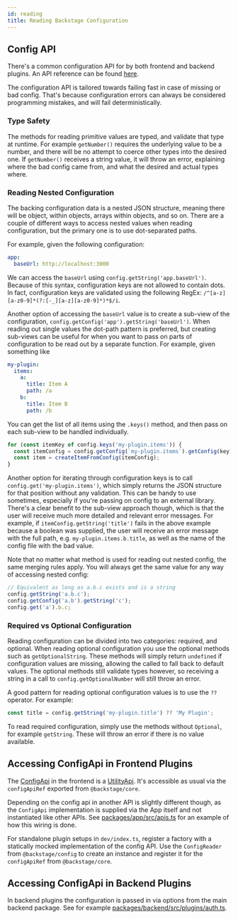 ```yaml
---
id: reading
title: Reading Backstage Configuration
---
```


## Config API

There's a common configuration API for by both frontend and backend plugins. An
API reference can be found [here](../reference/utility-apis/Config.md).

The configuration API is tailored towards failing fast in case of missing or bad
config. That's because configuration errors can always be considered programming
mistakes, and will fail deterministically.

### Type Safety

The methods for reading primitive values are typed, and validate that type at
runtime. For example `getNumber()` requires the underlying value to be a number,
and there will be no attempt to coerce other types into the desired one. If
`getNumber()` receives a string value, it will throw an error, explaining where
the bad config came from, and what the desired and actual types where.

### Reading Nested Configuration

The backing configuration data is a nested JSON structure, meaning there will be
object, within objects, arrays within objects, and so on. There are a couple of
different ways to access nested values when reading configuration, but the
primary one is to use dot-separated paths.

For example, given the following configuration:

```yaml
app:
  baseUrl: http://localhost:3000
```

We can access the `baseUrl` using `config.getString('app.baseUrl')`. Because of
this syntax, configuration keys are not allowed to contain dots. In fact,
configuration keys are validated using the following RegEx:
`/^[a-z][a-z0-9]*(?:[-_][a-z][a-z0-9]*)*$/i`.

Another option of accessing the `baseUrl` value is to create a sub-view of the
configuration, `config.getConfig('app').getString('baseUrl')`. When reading out
single values the dot-path pattern is preferred, but creating sub-views can be
useful for when you want to pass on parts of configuration to be read out by a
separate function. For example, given something like

```yaml
my-plugin:
  items:
    a:
      title: Item A
      path: /a
    b:
      title: Item B
      path: /b
```

You can get the list of all items using the `.keys()` method, and then pass on
each sub-view to be handled individually.

```ts
for (const itemKey of config.keys('my-plugin.items')) {
  const itemConfig = config.getConfig(`my-plugin.items`).getConfig(key);
  const item = createItemFromConfig(itemConfig);
}
```

Another option for iterating through configuration keys is to call
`config.get('my-plugin.items')`, which simply returns the JSON structure for
that position without any validation. This can be handy to use sometimes,
especially if you're passing on config to an external library. There's a clear
benefit to the sub-view approach though, which is that the user will receive
much more detailed and relevant error messages. For example, if
`itemConfig.getString('title')` fails in the above example because a boolean was
supplied, the user will receive an error message with the full path, e.g.
`my-plugin.items.b.title`, as well as the name of the config file with the bad
value.

Note that no matter what method is used for reading out nested config, the same
merging rules apply. You will always get the same value for any way of accessing
nested config:

```ts
// Equivalent as long as a.b.c exists and is a string
config.getString('a.b.c');
config.getConfig('a.b').getString('c');
config.get('a').b.c;
```

### Required vs Optional Configuration

Reading configuration can be divided into two categories: required, and
optional. When reading optional configuration you use the optional methods such
as `getOptionalString`. These methods will simply return `undefined` if
configuration values are missing, allowing the called to fall back to default
values. The optional methods still validate types however, so receiving a string
in a call to `config.getOptionalNumber` will still throw an error.

A good pattern for reading optional configuration values is to use the `??`
operator. For example:

```ts
const title = config.getString('my-plugin.title') ?? 'My Plugin';
```

To read required configuration, simply use the methods without `Optional`, for
example `getString`. These will throw an error if there is no value available.

## Accessing ConfigApi in Frontend Plugins

The [ConfigApi](../reference/utility-apis/Config.md) in the frontend is a
[UtilityApi](../api/utility-apis.md). It's accessible as usual via the
`configApiRef` exported from `@backstage/core`.

Depending on the config api in another API is slightly different though, as the
`ConfigApi` implementation is supplied via the App itself and not instantiated
like other APIs. See
[packages/app/src/apis.ts](https://github.com/spotify/backstage/blob/244eef851f5aa19f91c7c9b5c12d5df95cf482ca/packages/app/src/apis.ts#L66)
for an example of how this wiring is done.

For standalone plugin setups in `dev/index.ts`, register a factory with a
statically mocked implementation of the config API. Use the `ConfigReader` from
`@backstage/config` to create an instance and register it for the `configApiRef`
from `@backstage/core`.

## Accessing ConfigApi in Backend Plugins

In backend plugins the configuration is passed in via options from the main
backend package. See for example
[packages/backend/src/plugins/auth.ts](https://github.com/spotify/backstage/blob/244eef851f5aa19f91c7c9b5c12d5df95cf482ca/packages/backend/src/plugins/auth.ts#L23).
